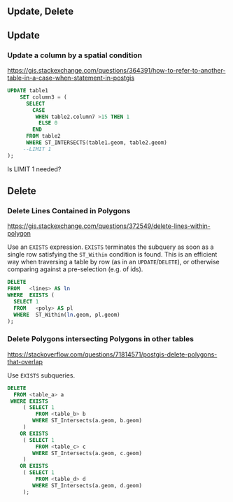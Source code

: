 ## Update, Delete

## Update
### Update a column by a spatial condition
<https://gis.stackexchange.com/questions/364391/how-to-refer-to-another-table-in-a-case-when-statement-in-postgis>
```sql
UPDATE table1
    SET column3 = (
      SELECT 
        CASE
         WHEN table2.column7 >15 THEN 1
          ELSE 0
        END
      FROM table2 
      WHERE ST_INTERSECTS(table1.geom, table2.geom)
     --LIMIT 1
);
```
Is LIMIT 1 needed?

## Delete

### Delete Lines Contained in Polygons
<https://gis.stackexchange.com/questions/372549/delete-lines-within-polygon>

Use an `EXISTS` expression.
`EXISTS` terminates the subquery as soon as a single row satisfying the `ST_Within` condition is found.
This is an efficient way when traversing a table by row (as in an `UPDATE`/`DELETE`), 
or otherwise comparing against a pre-selection (e.g. of ids).

```sql
DELETE
FROM   <lines> AS ln
WHERE  EXISTS (
  SELECT 1
  FROM   <poly> AS pl
  WHERE  ST_Within(ln.geom, pl.geom)
);
```

### Delete Polygons intersecting Polygons in other tables
<https://stackoverflow.com/questions/71814571/postgis-delete-polygons-that-overlap>

Use `EXISTS` subqueries.

```sql
DELETE 
  FROM <table_a> a
 WHERE EXISTS
     ( SELECT 1
         FROM <table_b> b
        WHERE ST_Intersects(a.geom, b.geom)
     )
    OR EXISTS
     ( SELECT 1
         FROM <table_c> c
        WHERE ST_Intersects(a.geom, c.geom)
     )
    OR EXISTS
     ( SELECT 1
         FROM <table_d> d
        WHERE ST_Intersects(a.geom, d.geom)
     );
```
